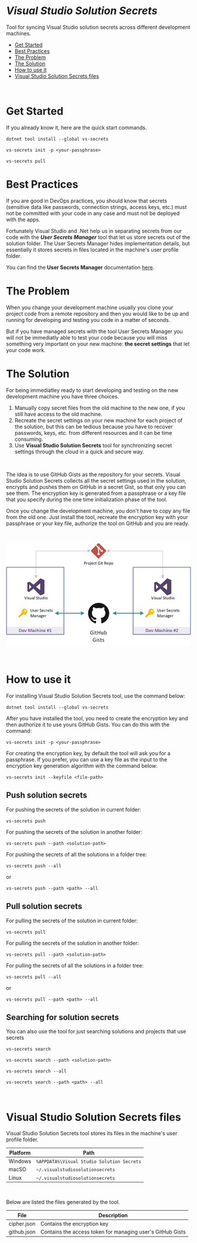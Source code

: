 ﻿# ***Visual Studio Solution Secrets***

Tool for syncing Visual Studio solution secrets across different development machines.

* [Get Started](#get-started)
* [Best Practices](#best-practices)
* [The Problem](#the-problem)
* [The Solution](#the-solution)
* [How to use it](#how-to-use-it)
* [Visual Studio Solution Secrets files](#visual-studio-solution-secrets-files)

<br/>

# Get Started

If you already know it, here are the quick start commands.

```
dotnet tool install --global vs-secrets
```
```
vs-secrets init -p <your-passphrase>
```
```
vs-secrets pull
```

# Best Practices

If you are good in DevOps practices, you should know that secrets (sensitive data like passwords, connection strings, access keys, etc.) must not be committed with your code in any case and must not be deployed with the apps.

Fortunately Visual Studio and .Net help us in separating secrets from our code with the ***User Secrets Manager*** tool that let us store secrets out of the solution folder. The User Secrets Manager hides implementation details, but essentially it stores secrets in files located in the machine's user profile folder.

You can find the **User Secrets Manager** documentation [here](https://docs.microsoft.com/en-us/aspnet/core/security/app-secrets?view=aspnetcore-6.0&tabs=windows#secret-manager).

# The Problem

When you change your development machine usually you clone your project code from a remote repository and then you would like to be up and running for developing and testing you code in a matter of seconds.

But if you have managed secrets with the tool User Secrets Manager you will not be immediatly able to test your code because you will miss something very important on your new machine: **the secret settings** that let your code work.

# The Solution

For being immediatley ready to start developing and testing on the new development machine you have three choices.

1) Manually copy secret files from the old machine to the new one, if you still have access to the old machine.
2) Recreate the secret settings on your new machine for each project of the solution, but this can be tedious because you have to recover passwords, keys, etc. from different resources and it can be time consuming.
3) Use **Visual Studio Solution Secrets** tool for synchronizing secret settings through the cloud in a quick and secure way.

<br/>

The idea is to use GitHub Gists as the repository for your secrets. Visual Studio Solution Secrets collects all the secret settings used in the solution, encrypts and pushes them on GitHub in a secret Gist, so that only you can see them. The encryption key is generated from a passphrase or a key file that you specify during the one time initialization phase of the tool.

Once you change the development machine, you don't have to copy any file from the old one. Just install the tool, recreate the encryption key with your passphrase or your key file, authorize the tool on GitHub and you are ready.

<br/>

![Concept](Concept.png)

<br/>

# How to use it

For installing Visual Studio Solution Secrets tool, use the command below:

```
dotnet tool install --global vs-secrets
```

After you have installed the tool, you need to create the encryption key and then authorize it to use yours GitHub Gists. 
You can do this with the command:
```
vs-secrets init -p <your-passphrase>
```
For creating the encryption key, by default the tool will ask you for a passphrase. If you prefer, you can use a key file as the input to the encryption key generation algorithm with the command below:
```
vs-secrets init --keyfile <file-path>
```

## Push solution secrets

For pushing the secrets of the solution in current folder:
```
vs-secrets push
```
For pushing the secrets of the solution in another folder:
```
vs-secrets push --path <solution-path>
```
For pushing the secrets of all the solutions in a folder tree:
```
vs-secrets push --all
```
or
```
vs-secrets push --path <path> --all
```

## Pull solution secrets

For pulling the secrets of the solution in current folder:
```
vs-secrets pull
```
For pulling the secrets of the solution in another folder:
```
vs-secrets pull --path <solution-path>
```
For pulling the secrets of all the solutions in a folder tree:
```
vs-secrets pull --all
```
or
```
vs-secrets pull --path <path> --all
```

## Searching for solution secrets

You can also use the tool for just searching solutions and projects that use secrets
```
vs-secrets search
```
```
vs-secrets search --path <solution-path>
```
```
vs-secrets search --all
```
```
vs-secrets search --path <path> --all
```

<br/>

# Visual Studio Solution Secrets files

Visual Studio Solution Secrets tool stores its files in the machine's user profile folder.

| Platform | Path |
|----------|------|
| Windows | `%APPDATA%\Visual Studio Solution Secrets` |
| macSO | `~/.visualstudiosolutionsecrets` |
| Linux | `~/.visualstudiosolutionsecrets` |

<br/>

Below are listed the files generated by the tool.

| File | Description |
|------|-------------|
| cipher.json | Contains the encryption key |
| github.json | Contains the access token for managing user's GitHub Gists |

